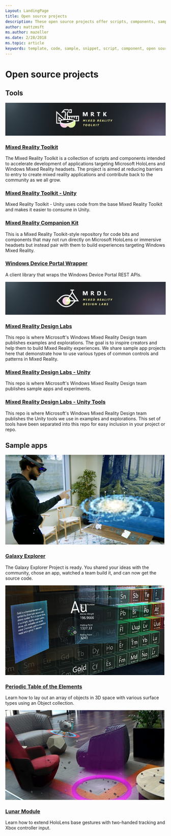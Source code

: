 ```yaml
---
Layout: LandingPage
title: Open source projects
description: These open source projects offer scripts, components, samples, and examples from mixed reality development at Microsoft that can help accelerate your mixed reality development.
author: mattzmsft
ms.author: mazeller
ms.date: 2/28/2018
ms.topic: article
keywords: template, code, sample, snippet, script, component, open source, project
---
```


# Open source projects

## Tools

![MRTK logo](images/MRTK_Logo_Rev.png)

### [Mixed Reality Toolkit](https://github.com/microsoft/HoloToolkit)

The Mixed Reality Toolkit is a collection of scripts and components intended to accelerate development of applications targeting Microsoft HoloLens and Windows Mixed Reality headsets. The project is aimed at reducing barriers to entry to create mixed reality applications and contribute back to the community as we all grow. 

### [Mixed Reality Toolkit - Unity](https://github.com/microsoft/HoloToolkit-Unity)

Mixed Reality Toolkit - Unity uses code from the base Mixed Reality Toolkit and makes it easier to consume in Unity. 

### [Mixed Reality Companion Kit](https://github.com/Microsoft/HoloLensCompanionKit)

This is a Mixed Reality Toolkit-style repository for code bits and components that may not run directly on Microsoft HoloLens or immersive headsets but instead pair with them to build experiences targeting Windows Mixed Reality. 

### [Windows Device Portal Wrapper](https://github.com/Microsoft/WindowsDevicePortalWrapper)

A client library that wraps the Windows Device Portal REST APIs.

![MRDL logo](images/MRDL_Logo_Rev.png)

### [Mixed Reality Design Labs](https://github.com/Microsoft/MRDesignLabs)

This repo is where Microsoft's Windows Mixed Reality Design team publishes examples and explorations. The goal is to inspire creators and help them to build Mixed Reality experiences. We share sample app projects here that demonstrate how to use various types of common controls and patterns in Mixed Reality.

### [Mixed Reality Design Labs - Unity](https://github.com/Microsoft/MRDesignLabs_Unity)

This repo is where Microsoft's Windows Mixed Reality Design team publishes sample apps and experiments.

### [Mixed Reality Design Labs - Unity Tools](https://github.com/Microsoft/MRDesignLabs_Unity_Tools)

This repo is where Microsoft's Windows Mixed Reality Design team publishes the Unity tools we use in examples and explorations. This set of tools have been separated into this repo for easy inclusion in your project or repo.

## Sample apps

![Galaxy Explorer sample app](images/galaxyexplorer-tile.jpg)
### [Galaxy Explorer](galaxy-explorer.md)

The Galaxy Explorer Project is ready. You shared your ideas with the community, chose an app, watched a team build it, and can now get the source code. 

![Periodic Table of the Elements sample app](images/periodictableofelementsapp-tile.jpg)
### [Periodic Table of the Elements](periodic-table-of-the-elements.md)

Learn how to lay out an array of objects in 3D space with various surface types using an Object collection.

![Lunar Module sample app](images/lunar-module-tile.png)
### [Lunar Module](lunar-module.md)

Learn how to extend HoloLens base gestures with two-handed tracking and Xbox controller input.




